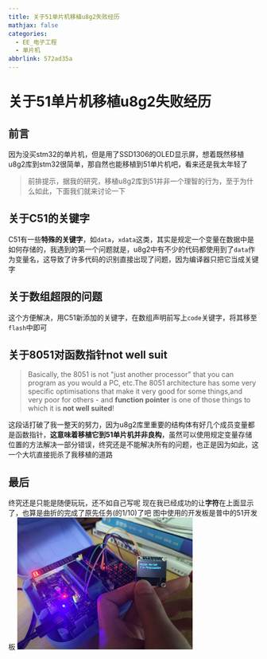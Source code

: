 ```yaml
---
title: 关于51单片机移植u8g2失败经历
mathjax: false
categories:
  - EE_电子工程
  - 单片机
abbrlink: 572ad35a
---
```



# 关于51单片机移植u8g2失败经历

## 前言
因为没买stm32的单片机，但是用了SSD1306的OLED显示屏，想着既然移植u8g2库到stm32很简单，那自然也能移植到51单片机吧，看来还是我太年轻了
>前排提示，据我的研究，移植u8g2库到51并非一个理智的行为，至于为什么如此，下面我们就来讨论一下


<!--more-->

## 关于C51的关键字
C51有一些**特殊的关键字**，如`data`，`xdata`这类，其实是规定一个变量在数据中是如何存储的，我遇到的第一个问题就是，u8g2中有不少的代码都使用到了`data`作为变量名，这导致了许多代码的识别直接出现了问题，因为编译器只把它当成关键字

## 关于数组超限的问题
这个方便解决，用C51新添加的关键字，在数组声明前写上`code`关键字，将其移至`flash`中即可

## 关于8051对函数指针not well suit
>Basically, the 8051 is not "just another processor" that you can program as you would a PC, etc.The 8051 architecture has some very specific optimisations that make it very good for some things,and very poor for others - and **function pointer** is one of those things to which it is **not well suited**!

这段话打破了我一整天的努力，因为u8g2库里重要的结构体有好几个成员变量都是函数指针，**这意味着移植它到51单片机并非良构**，虽然可以使用规定变量存储位置的方法解决一部分错误，终究还是不能解决所有的问题，也正是因为如此，这一个大坑直接扼杀了我移植的道路

## 最后
终究还是只能是随便玩玩，还不如自己写呢
现在我已经成功的让**字符**在上面显示了，也算是曲折的完成了原先任务(的1/10)了吧
图中使用的开发板是普中的51开发板
<img src="/images/关于51单片机移植u8g2失败经历_图1.jpg" width="70%" height="70%">
